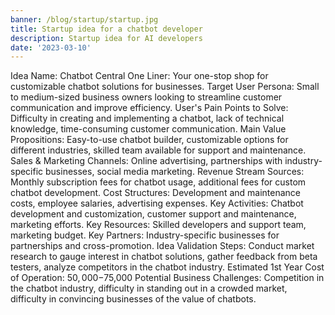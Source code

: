 ```yaml
---
banner: /blog/startup/startup.jpg
title: Startup idea for a chatbot developer
description: Startup idea for AI developers
date: '2023-03-10'
---
```


Idea Name: Chatbot Central
One Liner: Your one-stop shop for customizable chatbot solutions for businesses.
Target User Persona: Small to medium-sized business owners looking to streamline customer communication and improve efficiency.
User's Pain Points to Solve: Difficulty in creating and implementing a chatbot, lack of technical knowledge, time-consuming customer communication.
Main Value Propositions: Easy-to-use chatbot builder, customizable options for different industries, skilled team available for support and maintenance.
Sales & Marketing Channels: Online advertising, partnerships with industry-specific businesses, social media marketing.
Revenue Stream Sources: Monthly subscription fees for chatbot usage, additional fees for custom chatbot development.
Cost Structures: Development and maintenance costs, employee salaries, advertising expenses.
Key Activities: Chatbot development and customization, customer support and maintenance, marketing efforts.
Key Resources: Skilled developers and support team, marketing budget.
Key Partners: Industry-specific businesses for partnerships and cross-promotion.
Idea Validation Steps: Conduct market research to gauge interest in chatbot solutions, gather feedback from beta testers, analyze competitors in the chatbot industry.
Estimated 1st Year Cost of Operation: $50,000-$75,000
Potential Business Challenges: Competition in the chatbot industry, difficulty in standing out in a crowded market, difficulty in convincing businesses of the value of chatbots.

